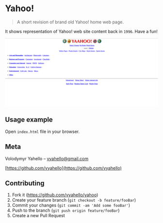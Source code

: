 # Yahoo!
> A short revision of brand old Yahoo! home web page.

It shows representation of Yahoo! web site content back in `1996`. Have a fun!

![Screenshot](img/yahoo.png)

## Usage example

Open `index.html` file in your browser.

## Meta

Volodymyr Yahello – vyahello@gmail.com

[https://github.com/vyahello](https://github.com/vyahello)

## Contributing

1. Fork it (https://github.com/vyahello/yahoo)
2. Create your feature branch (`git checkout -b feature/fooBar`)
3. Commit your changes (`git commit -am 'Add some fooBar'`)
4. Push to the branch (`git push origin feature/fooBar`)
5. Create a new Pull Request
